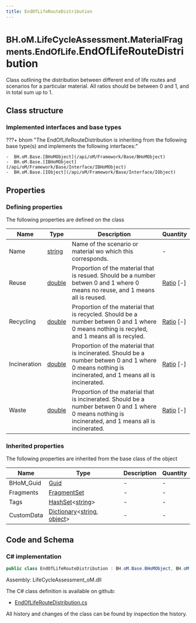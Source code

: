 ```yaml
---
title: EndOfLifeRouteDistribution
---
```


# <small>BH.oM.LifeCycleAssessment.MaterialFragments.EndOfLife.</small>**EndOfLifeRouteDistribution**

Class outlining the distribution between different end of life routes and scenarios for a particular material. All ratios should be between 0 and 1, and in total sum up to 1.

## Class structure

### Implemented interfaces and base types

???+ bhom "The EndOfLifeRouteDistribution is inheriting from the following base type(s) and implements the following interfaces:"

    -  BH.oM.Base.[BHoMObject](/api/oM/Framework/Base/BHoMObject)
    -  BH.oM.Base.[IBHoMObject](/api/oM/Framework/Base/Interface/IBHoMObject)
    -  BH.oM.Base.[IObject](/api/oM/Framework/Base/Interface/IObject)


## Properties



### Defining properties

The following properties are defined on the class

| Name             | Type             | Description      | Quantity         |
|------------------|------------------|------------------|------------------|
| Name | [string](https://learn.microsoft.com/en-us/dotnet/api/System.String?view=netstandard-2.0) | Name of the scenario or material wo which this corresponds. | - |
| Reuse | [double](https://learn.microsoft.com/en-us/dotnet/api/System.Double?view=netstandard-2.0) | Proportion of the material that is resued. Should be a number betwen 0 and 1 where 0 means no reuse, and 1 means all is reused. | [Ratio](/api/oM/Dimensional/Quantities/Attributes/Ratio) [-] |
| Recycling | [double](https://learn.microsoft.com/en-us/dotnet/api/System.Double?view=netstandard-2.0) | Proportion of the material that is recycled. Should be a number betwen 0 and 1 where 0 means nothing is recyled, and 1 means all is recyled. | [Ratio](/api/oM/Dimensional/Quantities/Attributes/Ratio) [-] |
| Incineration | [double](https://learn.microsoft.com/en-us/dotnet/api/System.Double?view=netstandard-2.0) | Proportion of the material that is incinerated. Should be a number betwen 0 and 1 where 0 means nothing is incinerated, and 1 means all is incinerated. | [Ratio](/api/oM/Dimensional/Quantities/Attributes/Ratio) [-] |
| Waste | [double](https://learn.microsoft.com/en-us/dotnet/api/System.Double?view=netstandard-2.0) | Proportion of the material that is incinerated. Should be a number betwen 0 and 1 where 0 means nothing is incinerated, and 1 means all is incinerated. | [Ratio](/api/oM/Dimensional/Quantities/Attributes/Ratio) [-] |


### Inherited properties
The following properties are inherited from the base class of the object

| Name             | Type             | Description      | Quantity         |
|------------------|------------------|------------------|------------------|
| BHoM_Guid | [Guid](https://learn.microsoft.com/en-us/dotnet/api/System.Guid?view=netstandard-2.0) | - | - |
| Fragments | [FragmentSet](/api/oM/Framework/Base/FragmentSet) | - | - |
| Tags | [HashSet](https://learn.microsoft.com/en-us/dotnet/api/System.Collections.Generic.HashSet-1?view=netstandard-2.0)&lt;[string](https://learn.microsoft.com/en-us/dotnet/api/System.String?view=netstandard-2.0)&gt; | - | - |
| CustomData | [Dictionary](https://learn.microsoft.com/en-us/dotnet/api/System.Collections.Generic.Dictionary-2?view=netstandard-2.0)&lt;[string](https://learn.microsoft.com/en-us/dotnet/api/System.String?view=netstandard-2.0), [object](https://learn.microsoft.com/en-us/dotnet/api/System.Object?view=netstandard-2.0)&gt; | - | - |


## Code and Schema

### C# implementation

``` C# title="C#"
public class EndOfLifeRouteDistribution : BH.oM.Base.BHoMObject, BH.oM.Base.IBHoMObject, BH.oM.Base.IObject
```

Assembly: LifeCycleAssessment_oM.dll

The C# class definition is available on github:

- [EndOfLifeRouteDistribution.cs](https://github.com/BHoM/BHoM/blob/develop/LifeCycleAssessment_oM/MaterialFragments\EndOfLife\EndOfLifeRouteDistribution.cs)

All history and changes of the class can be found by inspection the history.
